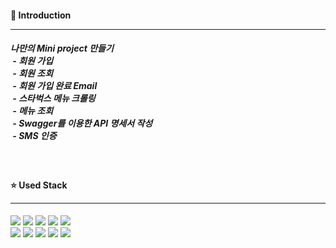 <h4> 📢 Introduction <hr/></h4>
  <h5>
    나만의 Mini project 만들기<br>
      &nbsp;- 회원 가입<br>
      &nbsp;- 회원 조회<br>
      &nbsp;- 회원 가입 완료 Email<br>
      &nbsp;- 스타벅스 메뉴 크롤링<br>
      &nbsp;- 메뉴 조회<br>
      &nbsp;- Swagger를 이용한 API 명세서 작성<br>
      &nbsp;- SMS 인증<br>
  </h5>
<br>
  <h4> ⭐ Used Stack <hr/> </h4>
  <div>
    <img src="https://img.shields.io/badge/Javascript-F7DF1E?style=flat&logo=javascript&logoColor=black">
    <img src="https://img.shields.io/badge/Node.js-339933?style=flat&logo=nodejs&logoColor=white">
    <img src="https://img.shields.io/badge/Nodemon-76D04B?style=flat&logo=nodemon&logoColor=black">
    <img src="https://img.shields.io/badge/Express-000000?style=flat&logo=express&logoColor=white">
    <img src="https://img.shields.io/badge/Swagger-85EA2D?style=flat&logo=swagger&logoColor=black">
    <br>
    <img src="https://img.shields.io/badge/MongoDB-47A248?style=flat&logo=mongodb&logoColor=white">
    <img src="https://img.shields.io/badge/Mongoose-880000?style=flat&logo=mongoose&logoColor=white">
    <img src="https://img.shields.io/badge/HTML-E34F26?style=flat&logo=html&logoColor=white">
    <img src="https://img.shields.io/badge/CSS-1572B6?style=flat&logo=css&logoColor=white">
    <img src="https://img.shields.io/badge/.ENV-ECD53F?style=flat&logo=dotenv&logoColor=black">  
  </div>
  
  

